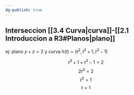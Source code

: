 ```yaml
---
dg-publish: true
---
```

 ## Interseccion [[3.4 Curva|curva]]-[[2.1 Introduccion a R3#Planos|plano]]
 ej: plano $y + z = 2$ y curva $h(t)=(t^2, t^3+1, t^3-1)$ 
 
 $$t^3+1 + t^3-1 = 2$$
 $$2t^3 = 2$$
 $$t^3 =1$$
 $$t =1$$
